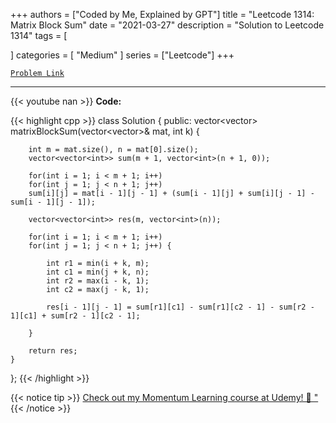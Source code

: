 
+++
authors = ["Coded by Me, Explained by GPT"]
title = "Leetcode 1314: Matrix Block Sum"
date = "2021-03-27"
description = "Solution to Leetcode 1314"
tags = [
    
]
categories = [
    "Medium"
]
series = ["Leetcode"]
+++



[`Problem Link`](https://leetcode.com/problems/matrix-block-sum/description/)

---
{{< youtube nan >}}
**Code:**

{{< highlight cpp >}}
class Solution {
public:
    vector<vector<int>> matrixBlockSum(vector<vector<int>>& mat, int k) {

        int m = mat.size(), n = mat[0].size();
        vector<vector<int>> sum(m + 1, vector<int>(n + 1, 0));

        for(int i = 1; i < m + 1; i++)
        for(int j = 1; j < n + 1; j++)
        sum[i][j] = mat[i - 1][j - 1] + (sum[i - 1][j] + sum[i][j - 1] - sum[i - 1][j - 1]);
        
        vector<vector<int>> res(m, vector<int>(n));

        for(int i = 1; i < m + 1; i++)
        for(int j = 1; j < n + 1; j++) {

            int r1 = min(i + k, m);
            int c1 = min(j + k, n);
            int r2 = max(i - k, 1);
            int c2 = max(j - k, 1);

            res[i - 1][j - 1] = sum[r1][c1] - sum[r1][c2 - 1] - sum[r2 - 1][c1] + sum[r2 - 1][c2 - 1];

        }
        
        return res;
    }
};
{{< /highlight >}}



{{< notice tip >}}
[Check out my Momentum Learning course at Udemy! 🚀 "](https://www.udemy.com/course/blind-75-the-data-structures-and-algorithms-essentials/)
{{< /notice >}}

